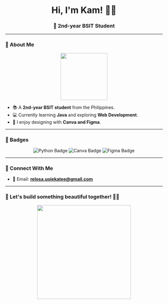 <h1 align="center">Hi, I'm Kam! 🌷✨</h1>  
<h3 align="center">🌸 2nd-year BSIT Student </h3>  

---

### 🌼 About Me  
<div align="center">
  <img src="https://media3.giphy.com/media/v1.Y2lkPTc5MGI3NjExdmtsN2V6bnB1cm96NWYxc3R1NTl0dmhhejZybXMxNGg5djU1anhrNiZlcD12MV9pbnRlcm5hbF9naWZfYnlfaWQmY3Q9Zw/kZqbBT64ECtjy/giphy.gif" width="150"/>
</div>

- 📚 A **2nd-year BSIT student** from the Philippines.  
- 💻 Currently learning **Java** and exploring **Web Development**.  
- 🎨 I enjoy designing with **Canva and Figma**.  

---

### 🏅 Badges  
<div align="center">
  <img src="https://img.shields.io/badge/-Python-FF69B4?logo=python&logoColor=white&style=for-the-badge" alt="Python Badge"/>
  <img src="https://img.shields.io/badge/-Canva-FF69B4?logo=canva&logoColor=white&style=for-the-badge" alt="Canva Badge"/>
  <img src="https://img.shields.io/badge/-Figma-FF69B4?logo=figma&logoColor=white&style=for-the-badge" alt="Figma Badge"/>
</div>

---

### 💌 Connect With Me  
- 📧 Email: **relosa.uoiekatee@gmail.com**

---

### 🎀 Let's build something beautiful together! 🌷💖  
<div align="center">
  <img src="https://media.giphy.com/media/xT0xeJpnrWC4XWblEk/giphy.gif" width="300"/>
</div>
